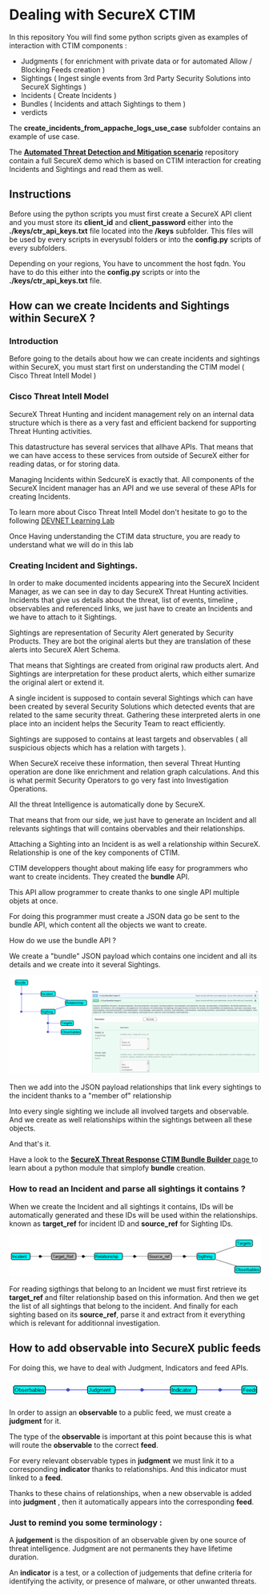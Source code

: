 # Dealing with SecureX CTIM

In this repository You will find  some python scripts given as examples of interaction with CTIM components  :

- Judgments ( for enrichment with private data or for automated Allow / Blocking Feeds creation )
- Sightings ( Ingest single events from 3rd Party Security Solutions into SecureX Sightings )
- Incidents ( Create Incidents )
- Bundles ( Incidents and attach Sightings to them )
- verdicts 

The **create_incidents_from_appache_logs_use_case** subfolder  contains an example of use case.

The [**Automated Threat Detection and Mitigation scenario**](https://github.com/pcardotatgit/SecureX_Workflows_and_Stuffs/tree/master/100-SecureX_automation_lab) repository contain a full SecureX demo which is based on CTIM interaction for creating Incidents and Sightings and read them as well.

## Instructions

Before using the python scripts you must first create a SecureX API client and you must store its **client_id** and **client_password** either into the **./keys/ctr_api_keys.txt** file located into the **/keys** subfolder. This files will be used by every scripts in everysubl folders or into the **config.py** scripts of every subfolders.

Depending on your regions, You have to uncomment the host fqdn. You have to do this either into the **config.py** scripts or into the **./keys/ctr_api_keys.txt** file.

## How can we create Incidents and Sightings within SecureX ?
### Introduction 

Before going to the details about how we can create incidents and sightings within SecureX, you must start first on understanding the CTIM model ( Cisco Threat Intell Model )

### Cisco Threat Intell Model

SecureX Threat Hunting and incident management rely on an internal data structure which is there as a very fast and efficient backend for supporting Threat Hunting activities.

This datastructure has several services that allhave APIs. That means that we can have access to these services from outside of SecureX either for reading datas, or for storing data.

Managing Incidents within SedcureX is exactly that. All components of the SecureX Incident manager has an API and we use several of these APIs for creating Incidents.

To learn more about Cisco Threat Intell Model don't hesitate to go to the following [ DEVNET Learning Lab ](https://developer.cisco.com/learning/modules/securex-serverless-relay-modules/SecureX-2-CTIM/cisco-threat-intelligence-model-labs/)

Once Having understanding the CTIM data structure, you are ready to understand what we will do in this lab

### Creating Incident and Sightings.

In order to make documented incidents appearing into the SecureX Incident Manager, as we can see in day to day SecureX Threat Hunting activities. Incidents that give us details about the threat, list of events, timeline , observables and referenced links, we just have to create an Incidents and we have to attach to it Sightings.

Sightings are representation of Security Alert generated by Security Products. They are bot the original alerts but they are  translation of these alerts into SecureX Alert Schema. 

That means that Sightings are created from original raw products alert. And Sightings are interpretation for these product alerts, which either sumarize the original alert or extend it.

A single incident is supposed to contain several Sightings which can have been created by several Security Solutions which detected events that are related to the same security threat. Gathering these interpreted alerts in one place into an incident helps the Security Team to react efficiently.

Sightings are supposed to contains at least targets and observables ( all suspicious objects which has a relation with targets ). 

When SecureX receive these information, then several Threat Hunting operation are done like enrichment and relation graph calculations.  And this is what permit Security Operators to go very fast into Investigation Operations.

All the threat Intelligence is automatically done by SecureX.

That means that from our side, we just have to generate an Incident and all relevants sightings that will contains obervables and their relationships.

Attaching a Sighting into an Incident is as well a relationship within SecureX.  Relationship is one of the key components of CTIM.

CTIM developpers thought about making life easy for programmers who want to create incidents. They created the **bundle** API.

This API allow programmer to create thanks to one single API multiple objets at once.

For doing this programmer must create a JSON data go be sent to the bundle API, which content all the objects we want to create.

How do we use the bundle API ?

We create a "bundle" JSON payload which contains one incident and all its details and we create into it several Sightings.

![](./assets/img/1.png)

Then we add into the JSON payload relationships that link every sightings to the incident thanks to a "member of" relationship 

Into every single sighting we include all involved targets and observable. And we create as well relationships within the sightings between all these objects.

And that's it.

Have a look to the [**SecureX Threat Response CTIM Bundle Builder** page ](https://github.com/CiscoSecurity/tr-05-ctim-bundle-builder) to learn about a python module that simplofy **bundle** creation.

### How to read an Incident and parse all sightings it contains ?

When we create the Incident and all sightings it contains, IDs will be automatically generated and these IDs will be used within the relationships. known as **target_ref** for incident ID and **source_ref** for Sighting IDs.

![](./assets/img/2.png)

For reading sigthings that belong to an Incident we must first retrieve its **target_ref** and filter relationship based on this information. And then we get the list of all sightings that belong to the incident. And finally for each sighting based on its **source_ref**, parse it and extract from it everything which is relevant for additionnal investigation.

## How to add observable into SecureX public feeds

For doing this, we have to deal with Judgment, Indicators and feed APIs.

![](./assets/img/3.png)

In order to assign an **observable** to a public feed, we must create a **judgment** for it.

The type of the **observable** is important at this point because this is what will route the **observable** to the correct **feed**.

For every relevant observable types in **judgment** we must link it to a corresponding **indicator** thanks to relationships. And this indicator must linked to a **feed**.

Thanks to these chains of relationships, when a new observable is added into **judgment** , then it automatically appears into the corresponding **feed**.

### Just to remind you some terminology :

A **judgement** is the disposition of an observable given by one source of threat intelligence. Judgment are not permanents they have lifetime duration.

An **indicator** is a test, or a collection of judgements that define criteria for identifying the activity, or presence of malware, or other unwanted threats.